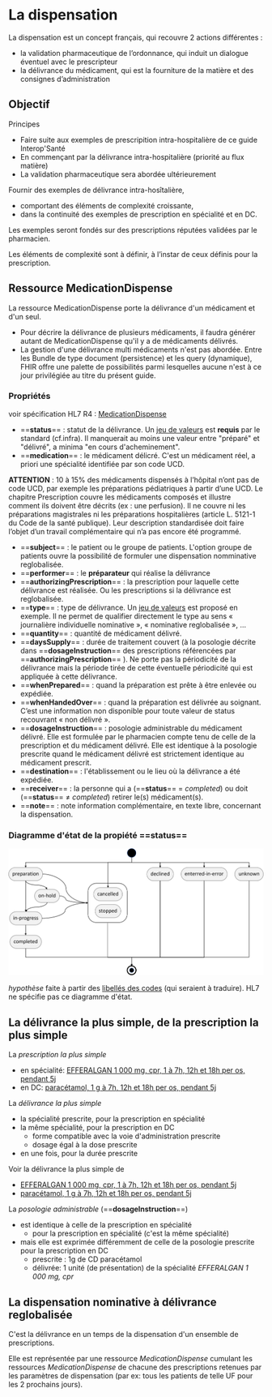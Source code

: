 # La dispensation

La dispensation est un concept français, qui recouvre 2 actions différentes :

- la validation pharmaceutique de l’ordonnance, qui induit un dialogue éventuel avec le prescripteur
- la délivrance du médicament, qui est la fourniture de la matière et des consignes d’administration

## Objectif

Principes

- Faire suite aux exemples de prescripition intra-hospitalière de ce guide Interop'Santé
- En commençant par la délivrance intra-hospitalière (priorité au flux matière)
- La validation pharmaceutique sera abordée ultérieurement

Fournir des exemples de délivrance intra-hosîtalière,

- comportant des éléments de complexité croissante,
- dans la continuité des exemples de prescription en spécialité et en DC.

Les exemples seront fondés sur des prescriptions réputées validées par le pharmacien.

Les éléments de complexité sont à définir, à l’instar de ceux définis pour la prescription.

## Ressource MedicationDispense

La ressource MedicationDispense porte la délivrance d'un médicament et d'un seul.

- Pour décrire la délivrance de plusieurs médicaments, il faudra générer autant de MedicationDispense qu'il y a de médicaments délivrés.
- La gestion d'une délivrance multi médicaments n'est pas abordée. Entre les Bundle de type document (persistence) et les query (dynamique), FHIR offre une palette de possibilités parmi lesquelles aucune n'est à ce jour privilégiée au titre du présent guide.

### Propriétés

voir spécification HL7 R4 : [MedicationDispense](https://hl7.org/fhir/R4/medicationdispense.html)

- ==**status**== : statut de la délivrance. Un [jeu de valeurs](https://hl7.org/fhir/R4/valueset-medicationdispense-status.html) est **requis** par le standard (cf.infra). Il manquerait au moins une valeur entre "préparé" et "délivré", a minima "en cours d'acheminement".
- ==**medication**== : le médicament délicré. C'est un médicament réel, a priori une spécialité identifiée par son code UCD.

**ATTENTION** : 10 à 15% des médicaments dispensés à l’hôpital n’ont pas de code UCD, par exemple les préparations pédiatriques à partir d’une UCD.
Le chapitre Prescription couvre les médicaments composés et illustre comment ils doivent être décrits (ex : une perfusion). Il ne couvre ni les préparations magistrales ni les préparations hospitalières (article L. 5121-1 du Code de la santé publique). Leur description standardisée doit faire l’objet d’un travail complémentaire qui n’a pas encore été programmé.

- ==**subject**== : le patient ou le groupe de patients. L'option groupe de patients ouvre la possibilité de formuler une dispensation nomminative reglobalisée.
- ==**performer**== : le **préparateur** qui réalise la délivrance
- ==**authorizingPrescription**== : la prescription pour laquelle cette délivrance est réalisée. Ou les prescriptions si la délivrance est reglobalisée.
- ==**type**== : type de délivrance. Un [jeu de valeurs](https://hl7.org/fhir/R4/v3/ActPharmacySupplyType/vs.html) est proposé en exemple. Il ne permet de qualifier directement le type au sens « journalière individuelle nominative », « nominative reglobalisée », …
- ==**quantity**== : quantité de médicament délivré.
- ==**daysSupply**== : durée de traitement couvert (à la posologie décrite dans ==**dosageInstruction**== des prescriptions référencées par ==**authorizingPrescription**== ). Ne porte pas la périodicité de la délivrance mais la période tirée de cette éventuelle périodicité qui est appliquée à cette délivrance.
- ==**whenPrepared**== : quand la préparation est prête à être enlevée ou expédiée.
- ==**whenHandedOver**== : quand la préparation est délivrée au soignant. C’est une information non disponible pour toute valeur de status recouvrant « non délivré ».
- ==**dosageInstruction**== : posologie administrable du médicament délivré. Elle est formulée par le pharmacien compte tenu de celle de la prescription et du médicament délivré. Elle est identique à la posologie prescrite quand le médicament délivré est strictement identique au médicament prescrit.
- ==**destination**== : l'établissement ou le lieu où la délivrance a été expédiée.
- ==**receiver**== : la personne qui a (==**status**== = *completed*) ou doit (==**status**== ≠ *completed*) retirer le(s) médicament(s).
- ==**note**== : note information complémentaire, en texte libre, concernant la dispensation.

### Diagramme d'état de la propiété ==**status**==

![Dispendation-DiagrammeEtat](../images/Dispensation1.png)

*hypothèse* faite à partir des [libellés des codes](https://hl7.org/fhir/R4/valueset-medicationdispense-status.html) (qui seraient à traduire). HL7 ne spécifie pas ce diagramme d'état.

## La délivrance la plus simple, de la prescription la plus simple

La *prescription la plus simple*

- en spécialité: [EFFERALGAN 1 000 mg, cpr, 1 à 7h, 12h et 18h per os, pendant 5j](Instances-14624.html)
- en DC: [paracétamol, 1 g à 7h, 12h et 18h per os, pendant 5j](Instances-14618.html)

La *délivrance la plus simple*

- la spécialité prescrite, pour la prescription en spécialité
- la même spécialité, pour la prescription en DC
  - forme compatible avec la voie d'administration prescrite
  - dosage égal à la dose prescrite
- en une fois, pour la durée prescrite

Voir la délivrance la plus simple de

- [EFFERALGAN 1 000 mg, cpr, 1 à 7h, 12h et 18h per os, pendant 5j](Instances-14657.html)
- [paracétamol, 1 g à 7h, 12h et 18h per os, pendant 5j](Instances-14658.html)

La *posologie administrable* (==**dosageInstruction**==)

- est identique à celle de la prescription en spécialité
  - pour la prescription en spécialité (c'est la même spécialité)
- mais elle est exprimée différemment de celle de la posologie prescrite pour la prescription en DC
  - prescrite : 1g de CD paracétamol
  - délivrée: 1 unité (de présentation) de la spécialité *EFFERALGAN 1 000 mg, cpr*

## La dispensation nominative à délivrance reglobalisée

C'est la délivrance en un temps de la dispensation d'un ensemble de prescriptions.

Elle est représentée par une ressource *MedicationDispense* cumulant les ressources *MedicationDispense* de chacune des prescriptions retenues par les paramètres de dispensation (par ex: tous les patients de telle UF pour les 2 prochains jours).
